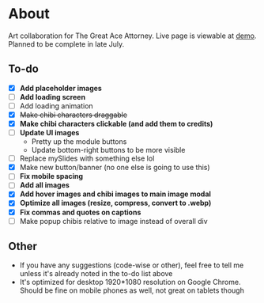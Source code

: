 # About
Art collaboration for The Great Ace Attorney. Live page is viewable at [demo](https://tgaa.milaza.art/demo). Planned to be complete in late July.

## To-do
- [x] **Add placeholder images**
- [ ] **Add loading screen**
- [ ] Add loading animation
- [x] ~~Make chibi characters draggable~~
- [x] **Make chibi characters clickable (and add them to credits)**
- [ ] **Update UI images**
  - Pretty up the module buttons
  - Update bottom-right buttons to be more visible
- [ ] Replace mySlides with something else lol
- [x] Make new button/banner (no one else is going to use this)
- [ ] **Fix mobile spacing**
- [ ] **Add all images**
- [x] **Add hover images and chibi images to main image modal**
- [x] **Optimize all images (resize, compress, convert to .webp)**
- [x] **Fix commas and quotes on captions**
- [ ] Make popup chibis relative to image instead of overall div

## Other
* If you have any suggestions (code-wise or other), feel free to tell me unless it's already noted in the to-do list above
* It's optimized for desktop 1920*1080 resolution on Google Chrome. Should be fine on mobile phones as well, not great on tablets though
